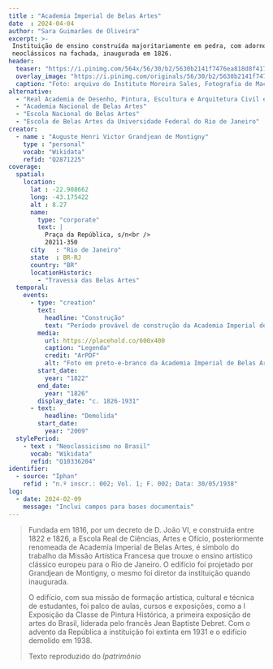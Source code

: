 ```yaml
---
title : "Academia Imperial de Belas Artes"
date  : 2024-04-04
author: "Sara Guimarães de Oliveira"
excerpt: >-
 Instituição de ensino construída majoritariamente em pedra, com adornos
 neoclássicos na fachada, inaugurada em 1826.
header:
  teaser: "https://i.pinimg.com/564x/56/30/b2/5630b2141f7476ea818d8f417b84fc0f.png"
  overlay_image: "https://i.pinimg.com/originals/56/30/b2/5630b2141f7476ea818d8f417b84fc0f.png"
  caption: "Foto: arquivo do Instituto Moreira Sales, Fotografia de Mac Ferrez"
alternative:
  - "Real Academia de Desenho, Pintura, Escultura e Arquitetura Civil e Náutica"
  - "Academia Nacional de Belas Artes"
  - "Escola Nacional de Belas Artes"
  - "Escola de Belas Artes da Universidade Federal do Rio de Janeiro"
creator:
  - name : "Auguste Henri Victor Grandjean de Montigny"
    type : "personal"
    vocab: "Wikidata"
    refid: "Q2871225"
coverage:
  spatial:
    location:
      lat : -22.908662 
      long: -43.175422
      alt : 8.27
      name:
        type: "corporate"
        text: |
          Praça da República, s/n<br />
          20211-350
      city   : "Rio de Janeiro"
      state  : BR-RJ
      country: "BR"
      locationHistoric:
        - "Travessa das Belas Artes"
  temporal:
    events:
      - type: "creation"
        text:
          headline: "Construção"
          text: "Período provável de construção da Academia Imperial de Belas Artes"
        media:
          url: https://placehold.co/600x400
          caption: "Legenda"
          credit: "ArPDF"
          alt: "Foto em preto-e-branco da Academia Imperial de Belas Artes durante o período de reforma"
        start_date:
          year: "1822"
        end_date:
          year: "1826"
        display_date: "c. 1826-1931"
      - text:
          headline: "Demolida"
        start_date:
          year: "2009"
  stylePeriod:
    - text : "Neoclassicismo no Brasil"
      vocab: "Wikidata"
      refid: "Q10336204"
identifier:
  - source: "Iphan"
    refid : "n.º inscr.: 002; Vol. 1; F. 002; Data: 30/05/1938"
log:
  - date: 2024-02-09
    message: "Inclui campos para bases documentais"
---
```


> Fundada em 1816, por um decreto de D. João VI, e construída entre 1822 e
> 1826, a Escola Real de Ciências, Artes e Ofício, posteriormente
> renomeada de Academia Imperial de Belas Artes, é simbolo do trabalho da
> Missão Artística Francesa que trouxe o ensino artístico clássico europeu
> para o Rio de Janeiro. O edifício foi projetado por Grandjean de
> Montigny, o mesmo foi diretor da instituição quando inaugurada.
> 
> O edifício, com sua missão de formação artística, cultural e técnica de
> estudantes, foi palco de aulas, cursos e exposições, como a I Exposição
> da Classe de Pintura Histórica, a primeira exposição de artes do Brasil,
> liderada pelo francês Jean Baptiste Debret. Com o advento da República a
> instituição foi extinta em 1931 e o edifício demolido em 1938.
> 
> <footer class="figure-caption">Texto reproduzido do <cite>Ipatrimônio</footer>
